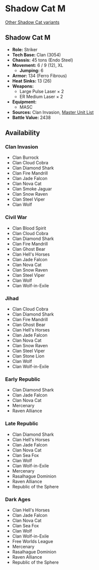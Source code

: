 # Shadow Cat M

[Other Shadow Cat variants](../shadow_cat.md)

## Shadow Cat M
- **Role:** Striker
- **Tech Base:** Clan (3054)
- **Chassis:** 45 tons (Endo Steel)
- **Movement:** 6 / 9 (12), XL
  - **Jumping:** 6
- **Armor:** 134 (Ferro Fibrous)
- **Heat Sinks:** 13 (26)
- **Weapons:**
  - Large Pulse Laser × 2
  - ER Medium Laser × 2
- **Equipment:**
  - MASC
- **Sources:** Clan Invasion, [Master Unit List](http://masterunitlist.info/Unit/Details/7707/shadow-cat-m)
- **Battle Value:** 2438

## Availability

### Clan Invasion
- Clan Burrock
- Clan Cloud Cobra
- Clan Diamond Shark
- Clan Fire Mandrill
- Clan Jade Falcon
- Clan Nova Cat
- Clan Smoke Jaguar
- Clan Snow Raven
- Clan Steel Viper
- Clan Wolf

### Civil War
- Clan Blood Spirit
- Clan Cloud Cobra
- Clan Diamond Shark
- Clan Fire Mandrill
- Clan Ghost Bear
- Clan Hell's Horses
- Clan Jade Falcon
- Clan Nova Cat
- Clan Snow Raven
- Clan Steel Viper
- Clan Wolf
- Clan Wolf-in-Exile

### Jihad
- Clan Cloud Cobra
- Clan Diamond Shark
- Clan Fire Mandrill
- Clan Ghost Bear
- Clan Hell's Horses
- Clan Jade Falcon
- Clan Nova Cat
- Clan Snow Raven
- Clan Steel Viper
- Clan Stone Lion
- Clan Wolf
- Clan Wolf-in-Exile

### Early Republic
- Clan Diamond Shark
- Clan Jade Falcon
- Clan Nova Cat
- Mercenary
- Raven Alliance

### Late Republic
- Clan Diamond Shark
- Clan Hell's Horses
- Clan Jade Falcon
- Clan Nova Cat
- Clan Sea Fox
- Clan Wolf
- Clan Wolf-in-Exile
- Mercenary
- Rasalhague Dominion
- Raven Alliance
- Republic of the Sphere

### Dark Ages
- Clan Hell's Horses
- Clan Jade Falcon
- Clan Nova Cat
- Clan Sea Fox
- Clan Wolf
- Clan Wolf-in-Exile
- Free Worlds League
- Mercenary
- Rasalhague Dominion
- Raven Alliance
- Republic of the Sphere

